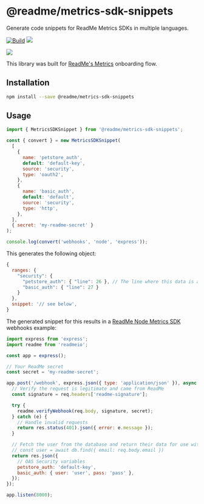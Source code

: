 # @readme/metrics-sdk-snippets

Generate code snippets for ReadMe Metrics SDKs in multiple languages.

[![Build](https://img.shields.io/github/workflow/status/readmeio/metrics-sdks/snippets.svg)](https://github.com/readmeio/metricds-sdks) [![](https://img.shields.io/npm/v/@readme/metrics-sdk-snippets)](https://npm.im/@readme/metrics-sdk-snippets)

[![](https://d3vv6lp55qjaqc.cloudfront.net/items/1M3C3j0I0s0j3T362344/Untitled-2.png)](https://readme.io)

This library was built for [ReadMe's Metrics](https://readme.com/metrics) onboarding flow.

## Installation

```sh
npm install --save @readme/metrics-sdk-snippets
```

## Usage

```js
import { MetricsSDKSnippet } from '@readme/metrics-sdk-snippets';

const { convert } = new MetricsSDKSnippet(
  [
    {
      name: 'petstore_auth',
      default: 'default-key',
      source: 'security',
      type: 'oauth2',
    },
    {
      name: 'basic_auth',
      default: 'default',
      source: 'security',
      type: 'http',
    },
  ],
  { secret: 'my-readme-secret' }
);

console.log(convert('webhooks', 'node', 'express'));
```

This generates the following object:

```js
{
  ranges: {
    "security": {
      "petstore_auth": { "line": 26 }, // The line where this data is at.
      "basic_auth": { "line": 27 }
    }
  },
  snippet: '// see below',
}
```

The generated snippet for this results in a [ReadMe Node Metrics SDK](https://npm.im/readmeio) webhooks example:

```js
import express from 'express';
import readme from 'readmeio';

const app = express();

// Your ReadMe secret
const secret = 'my-readme-secret';

app.post('/webhook', express.json({ type: 'application/json' }), async (req, res) => {
  // Verify the request is legitimate and came from ReadMe
  const signature = req.headers['readme-signature'];

  try {
    readme.verifyWebhook(req.body, signature, secret);
  } catch (e) {
    // Handle invalid requests
    return res.status(401).json({ error: e.message });
  }

  // Fetch the user from the database and return their data for use with OpenAPI variables.
  // const user = await db.find({ email: req.body.email })
  return res.json({
    // OAS Security variables
    petstore_auth: 'default-key',
    basic_auth: { user: 'user', pass: 'pass' },
  });
});

app.listen(8000);
```
